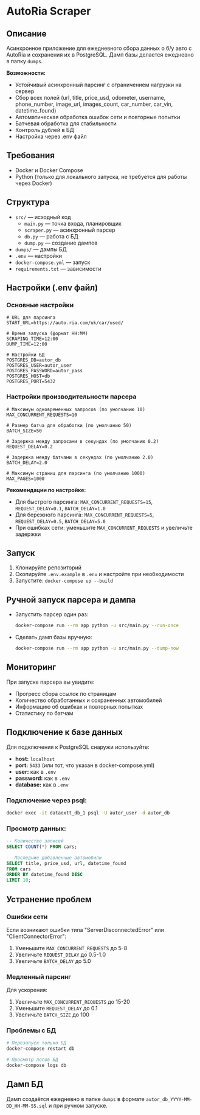 # AutoRia Scraper

## Описание
Асинхронное приложение для ежедневного сбора данных о б/у авто с AutoRia и сохранения их в PostgreSQL. Дамп базы делается ежедневно в папку `dumps`.

**Возможности:**
- Устойчивый асинхронный парсинг с ограничением нагрузки на сервер
- Сбор всех полей (url, title, price_usd, odometer, username, phone_number, image_url, images_count, car_number, car_vin, datetime_found)
- Автоматическая обработка ошибок сети и повторные попытки
- Батчевая обработка для стабильности
- Контроль дублей в БД
- Настройка через .env файл

## Требования
- Docker и Docker Compose
- Python (только для локального запуска, не требуется для работы через Docker)

## Структура
- `src/` — исходный код
  - `main.py` — точка входа, планировщик
  - `scraper.py` — асинхронный парсер
  - `db.py` — работа с БД
  - `dump.py` — создание дампов
- `dumps/` — дампы БД
- `.env` — настройки
- `docker-compose.yml` — запуск
- `requirements.txt` — зависимости

## Настройки (.env файл)

### Основные настройки
```
# URL для парсинга
START_URL=https://auto.ria.com/uk/car/used/

# Время запуска (формат HH:MM)
SCRAPING_TIME=12:00
DUMP_TIME=12:00

# Настройки БД
POSTGRES_DB=autor_db
POSTGRES_USER=autor_user
POSTGRES_PASSWORD=autor_pass
POSTGRES_HOST=db
POSTGRES_PORT=5432
```

### Настройки производительности парсера
```
# Максимум одновременных запросов (по умолчанию 10)
MAX_CONCURRENT_REQUESTS=10

# Размер батча для обработки (по умолчанию 50)
BATCH_SIZE=50

# Задержка между запросами в секундах (по умолчанию 0.2)
REQUEST_DELAY=0.2

# Задержка между батчами в секундах (по умолчанию 2.0)
BATCH_DELAY=2.0

# Максимум страниц для парсинга (по умолчанию 1000)
MAX_PAGES=1000
```

**Рекомендации по настройке:**
- Для быстрого парсинга: `MAX_CONCURRENT_REQUESTS=15`, `REQUEST_DELAY=0.1`, `BATCH_DELAY=1.0`
- Для бережного парсинга: `MAX_CONCURRENT_REQUESTS=5`, `REQUEST_DELAY=0.5`, `BATCH_DELAY=5.0`
- При ошибках сети: уменьшите `MAX_CONCURRENT_REQUESTS` и увеличьте задержки

## Запуск
1. Клонируйте репозиторий
2. Скопируйте `.env.example` в `.env` и настройте при необходимости
3. Запустите: `docker-compose up --build`

## Ручной запуск парсера и дампа
- Запустить парсер один раз:
  ```bash
  docker-compose run --rm app python -u src/main.py --run-once
  ```
- Сделать дамп базы вручную:
  ```bash
  docker-compose run --rm app python -u src/main.py --dump-now
  ```

## Мониторинг
При запуске парсера вы увидите:
- Прогресс сбора ссылок по страницам
- Количество обработанных и сохраненных автомобилей
- Информацию об ошибках и повторных попытках
- Статистику по батчам

## Подключение к базе данных
Для подключения к PostgreSQL снаружи используйте:
- **host:** `localhost`
- **port:** `5433` (или тот, что указан в docker-compose.yml)
- **user:** как в `.env`
- **password:** как в `.env`
- **database:** как в `.env`

### Подключение через psql:
```bash
docker exec -it dataoxtt_db_1 psql -U autor_user -d autor_db
```

### Просмотр данных:
```sql
-- Количество записей
SELECT COUNT(*) FROM cars;

-- Последние добавленные автомобили
SELECT title, price_usd, url, datetime_found 
FROM cars 
ORDER BY datetime_found DESC 
LIMIT 10;
```

## Устранение проблем

### Ошибки сети
Если возникают ошибки типа "ServerDisconnectedError" или "ClientConnectorError":
1. Уменьшите `MAX_CONCURRENT_REQUESTS` до 5-8
2. Увеличьте `REQUEST_DELAY` до 0.5-1.0
3. Увеличьте `BATCH_DELAY` до 5.0

### Медленный парсинг
Для ускорения:
1. Увеличьте `MAX_CONCURRENT_REQUESTS` до 15-20
2. Уменьшите `REQUEST_DELAY` до 0.1
3. Увеличьте `BATCH_SIZE` до 100

### Проблемы с БД
```bash
# Перезапуск только БД
docker-compose restart db

# Просмотр логов БД
docker-compose logs db
```

## Дамп БД
Дамп создаётся ежедневно в папке `dumps` в формате `autor_db_YYYY-MM-DD_HH-MM-SS.sql` и при ручном запуске.
